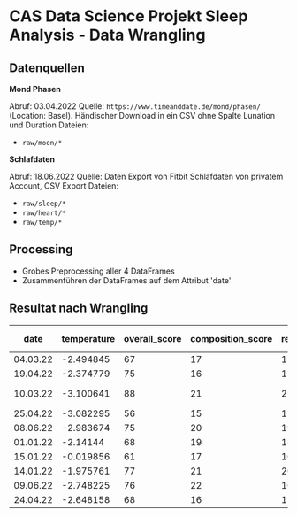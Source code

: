 # CAS Data Science Projekt Sleep Analysis - Data Wrangling


## Datenquellen

**Mond Phasen**

Abruf: 03.04.2022
Quelle: `https://www.timeanddate.de/mond/phasen/` (Location: Basel). Händischer Download in ein CSV ohne Spalte Lunation und Duration
Dateien: 
- `raw/moon/*`

**Schlafdaten**

Abruf: 18.06.2022
Quelle: Daten Export von Fitbit Schlafdaten von privatem Account, CSV Export
Dateien: 
- `raw/sleep/*` 
- `raw/heart/*` 
- `raw/temp/*`


## Processing
- Grobes Preprocessing aller 4 DataFrames
- Zusammenführen der DataFrames auf dem Attribut 'date'


## Resultat nach Wrangling


| date     | temperature | overall_score | composition_score | revitalization_score | duration_score | deep_sleep_in_minutes | resting_heart_rate | restlessness | bpm       | Moon Phase    |
|----------|-------------|---------------|-------------------|----------------------|----------------|-----------------------|--------------------|--------------|-----------|---------------|
| 04.03.22 | -2.494845   | 67            | 17                | 15                   | 35             | 66                    | 60                 | 0.073479     | 68.873969 |               |
| 19.04.22 | -2.374779   | 75            | 16                | 17                   | 42             | 62                    | 52                 | 0.071966     | 62.836604 |               |
| 10.03.22 | -3.100641   | 88            | 21                | 22                   | 45             | 126                   | 60                 | 0.054695     | 67.206731 | First Quarter |
| 25.04.22 | -3.082295   | 56            | 15                | 15                   | 26             | 23                    | 56                 | 0.100186     | 67.187992 |               |
| 08.06.22 | -2.983674   | 75            | 20                | 19                   | 36             | 69                    | 55                 | 0.087816     | 69.163313 |               |
| 01.01.22 | -2.14144    | 68            | 19                | 18                   | 31             | 69                    | 60                 | 0.081197     | 61.607115 |               |
| 15.01.22 | -0.019856   | 61            | 17                | 10                   | 34             | 70                    | 57                 | 0.14459      | 68.972063 |               |
| 14.01.22 | -1.975761   | 77            | 21                | 20                   | 36             | 82                    | 59                 | 0.089701     | 68.562845 |               |
| 09.06.22 | -2.748225   | 76            | 22                | 16                   | 38             | 88                    | 54                 | 0.07064      | 59.214786 |               |
| 24.04.22 | -2.648158   | 68            | 16                | 15                   | 37             | 49                    | 54                 | 0.079038     | 76.126033 |               |